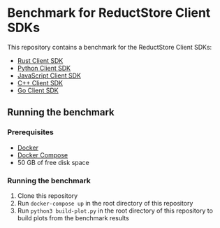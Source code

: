 # Benchmark for ReductStore Client SDKs

This repository contains a benchmark for the ReductStore Client SDKs:

- [Rust Client SDK](https://github.com/reductstore/reductstore/tree/main/reduct_rs)
- [Python Client SDK](https://github.com/reductstore/reduct-py)
- [JavaScript Client SDK](https://github.com/reductstore/reduct-js)
- [C++ Client SDK](https://github.com/reductstore/reduct-cpp)
- [Go Client SDK](https://github.com/reductstore/reduct-go)


## Running the benchmark

### Prerequisites

- [Docker](https://docs.docker.com/get-docker/)
- [Docker Compose](https://docs.docker.com/compose/install/)
- 50 GB of free disk space

### Running the benchmark

1. Clone this repository
2. Run `docker-compose up` in the root directory of this repository
3. Run `python3 build-plot.py` in the root directory of this repository to build plots from the benchmark results